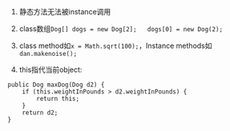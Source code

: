 1. 静态方法无法被instance调用
2. class数组`Dog[] dogs = new Dog[2];   dogs[0] = new Dog(2);`

3. class method如`x = Math.sqrt(100);`，Instance methods如`dan.makenoise();`

4. this指代当前object: 
```
public Dog maxDog(Dog d2) {
    if (this.weightInPounds > d2.weightInPounds) {
        return this;
    }
    return d2;
}
```

<!--stackedit_data:
eyJoaXN0b3J5IjpbMTcwMzA0MjgwNSw0NDA5MDU2MTldfQ==
-->